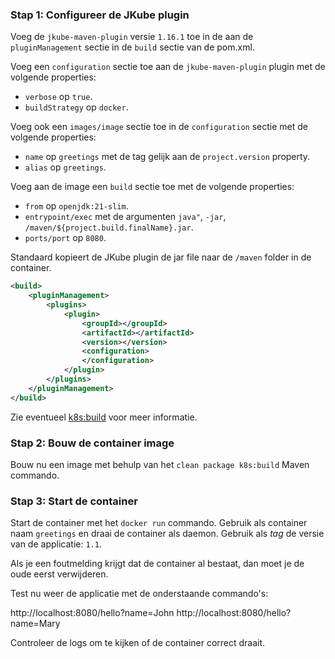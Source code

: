### Stap 1: Configureer de JKube plugin
Voeg de `jkube-maven-plugin` versie `1.16.1` toe in de aan de `pluginManagement` sectie in de `build` sectie 
van de pom.xml.

Voeg een `configuration` sectie toe aan de `jkube-maven-plugin` plugin met de volgende properties:

- `verbose` op `true`.
- `buildStrategy` op `docker`.

Voeg ook een `images/image` sectie toe in de `configuration` sectie met de volgende properties:

- `name` op `greetings` met de tag gelijk aan de `project.version` property.
- `alias` op `greetings`.

Voeg aan de image een `build` sectie toe met de volgende properties:

- `from` op `openjdk:21-slim`.
- `entrypoint/exec` met de argumenten `java"`, `-jar`, `/maven/${project.build.finalName}.jar`.
- `ports/port` op `8080`.

Standaard kopieert de JKube plugin de jar file naar de `/maven` folder in de container.


```xml
<build>
    <pluginManagement>
        <plugins>
            <plugin>
                <groupId></groupId>
                <artifactId></artifactId>
                <version></version>
                <configuration>
                </configuration>
            </plugin>
        </plugins>
    </pluginManagement>
</build>
```
Zie eventueel [k8s:build](https://eclipse.dev/jkube/docs/kubernetes-maven-plugin/#jkube:build) voor meer informatie.

### Stap 2: Bouw de container image
Bouw nu een image met behulp van het `clean package k8s:build` Maven commando. 

### Stap 3: Start de container
Start de container met het `docker run` commando. Gebruik als container naam `greetings` en draai de container als daemon. Gebruik als _tag_ de versie van de applicatie: `1.1`.

Als je een foutmelding krijgt dat de container al bestaat, dan moet je de oude eerst verwijderen.

Test nu weer de applicatie met de onderstaande commando's:

http://localhost:8080/hello?name=John
http://localhost:8080/hello?name=Mary

Controleer de logs om te kijken of de container correct draait.




